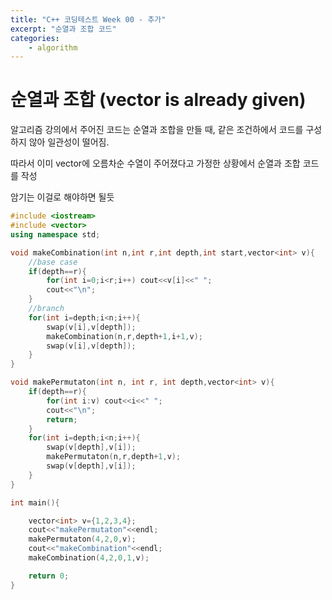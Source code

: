 ```yaml
---
title: "C++ 코딩테스트 Week 00 - 추가"
excerpt: "순열과 조합 코드"
categories:
    - algorithm
---
```


# 순열과 조합 (vector is already given)

알고리즘 강의에서 주어진 코드는 순열과 조합을 만들 때, 같은 조건하에서 코드를 구성하지 않아 일관성이 떨어짐.

따라서 이미 vector에 오름차순 수열이 주어졌다고 가정한 상황에서 순열과 조합 코드를 작성

암기는 이걸로 해야하면 될듯

```cpp
#include <iostream>
#include <vector>
using namespace std;

void makeCombination(int n,int r,int depth,int start,vector<int> v){
    //base case
    if(depth==r){
        for(int i=0;i<r;i++) cout<<v[i]<<" ";
        cout<<"\n";
    }
    //branch
    for(int i=depth;i<n;i++){
        swap(v[i],v[depth]);
        makeCombination(n,r,depth+1,i+1,v);
        swap(v[i],v[depth]);
    }
}

void makePermutaton(int n, int r, int depth,vector<int> v){
    if(depth==r){
        for(int i:v) cout<<i<<" ";
        cout<<"\n";
        return;
    }
    for(int i=depth;i<n;i++){
        swap(v[depth],v[i]);
        makePermutaton(n,r,depth+1,v);
        swap(v[depth],v[i]);
    }
}

int main(){

    vector<int> v={1,2,3,4};
    cout<<"makePermutaton"<<endl;
    makePermutaton(4,2,0,v);
    cout<<"makeCombination"<<endl;
    makeCombination(4,2,0,1,v);

    return 0;
}
```

